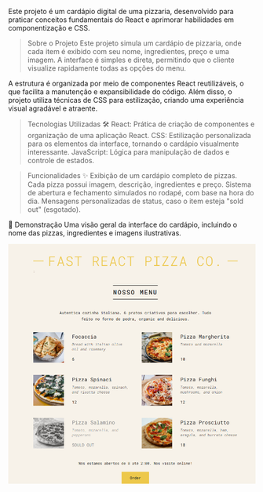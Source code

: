Este projeto é um cardápio digital de uma pizzaria, desenvolvido para praticar conceitos fundamentais do React e aprimorar habilidades em componentização e CSS.

> Sobre o Projeto
Este projeto simula um cardápio de pizzaria, onde cada item é exibido com seu nome, ingredientes, preço e uma imagem. A interface é simples e direta, permitindo que o cliente visualize rapidamente todas as opções do menu.

A estrutura é organizada por meio de componentes React reutilizáveis, o que facilita a manutenção e expansibilidade do código. Além disso, o projeto utiliza técnicas de CSS para estilização, criando uma experiência visual agradável e atraente.

> Tecnologias Utilizadas 🛠️ 
React: Prática de criação de componentes e organização de uma aplicação React.
CSS: Estilização personalizada para os elementos da interface, tornando o cardápio visualmente interessante.
JavaScript: Lógica para manipulação de dados e controle de estados.

> Funcionalidades ✨
Exibição de um cardápio completo de pizzas.
Cada pizza possui imagem, descrição, ingredientes e preço.
Sistema de abertura e fechamento simulados no rodapé, com base na hora do dia.
Mensagens personalizadas de status, caso o item esteja "sold out" (esgotado).

📸 Demonstração
Uma visão geral da interface do cardápio, incluindo o nome das pizzas, ingredientes e imagens ilustrativas.

![Foto do projeto concluido](./card.png)
